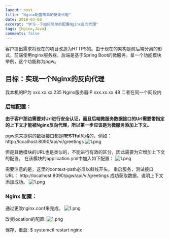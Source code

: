 ```yaml
---
layout: post
title: "Nginx配置简单的反向代理"
date: 2018-03-08
excerpt: "学习一下如何简单的配置Nginx反向代理"
tags: [Nginx,Java]
comments: false
---
```


客户提出需求将现在的项目改造为HTTPS的。由于现在的架构是前后端分离的形式，前端使用nginx服务器，后端是基于Spring Boot的微服务。拿一个功能模块举例，这个功能称为pgw。
## 目标：实现一个Nginx的反向代理
我本机的IP为 xxx.xx.xx.235
Nginx服务器IP xxx.xx.xx.48 
二者在同一个网段内
### 后端配置：
**由于客户那边需要对Url进行安全认证，而且后端微服务数据接口的Url需要带指定的上下文才能被Nginx反向代理，所以第一步应该是为微服务添加上下文。**

pgw原来提供的数据接口都是**RESTful**风格的，例如：
http://localhost:8090/api/vi/greetings
![1.png](http://upload-images.jianshu.io/upload_images/9774769-f8f69f042800ee67.png?imageMogr2/auto-orient/strip%7CimageView2/2/w/1240)

但是其他模块的URL也是类似的，不能进行有效的区分，因此需要为它增加上下文的配置。
在该模块的application.yml中加入如下配置：
![1.png](http://upload-images.jianshu.io/upload_images/9774769-70552482f7848711.png?imageMogr2/auto-orient/strip%7CimageView2/2/w/1240)


需要注意的是，这里的context-path必须以斜线开头。
重启服务，测试接口URL： http://localhost:8090/pgw/api/vi/greetings
成功获取数据，说明上下文添加成功。
![1.png](http://upload-images.jianshu.io/upload_images/9774769-5d82b64fcd0f410d.png?imageMogr2/auto-orient/strip%7CimageView2/2/w/1240)

### Nginx 配置：
通过更改nginx.conf来完成。
![1.png](http://upload-images.jianshu.io/upload_images/9774769-fdaa41cc71b30467.png?imageMogr2/auto-orient/strip%7CimageView2/2/w/1240)

改变location的配置:
![1.png](http://upload-images.jianshu.io/upload_images/9774769-4d63c4febff06127.png?imageMogr2/auto-orient/strip%7CimageView2/2/w/1240)

保存，重启:
$ systemctl restart nginx



